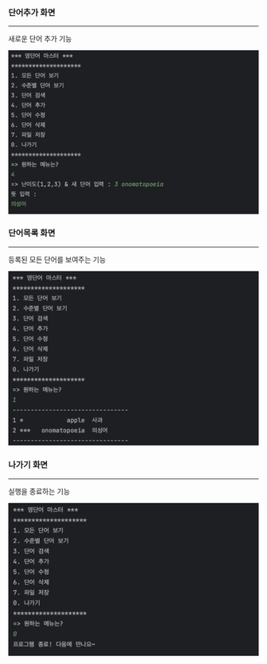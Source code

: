 <h3>단어추가 화면</h3>
<hr>
<p >새로운 단어 추가 기능</p>
<img src="단어추가.png">
<h3>단어목록 화면</h3>
<hr>
<p >등록된 모든 단어를 보여주는 기능</p>
<img src="단어목록.png">
<h3>나가기 화면</h3>
<hr>
<p >실행을 종료하는 기능</p>
<img src="나가기.png">
